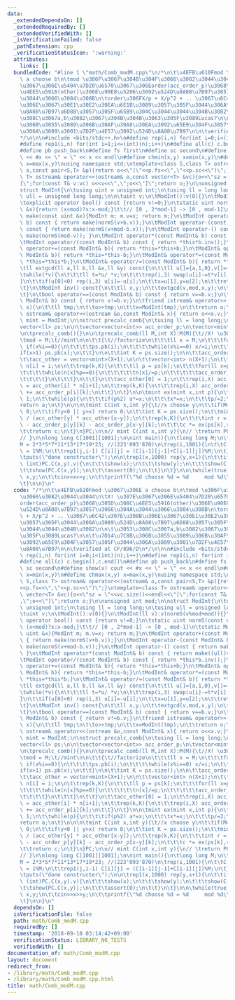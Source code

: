 ```yaml
---
data:
  _extendedDependsOn: []
  _extendedRequiredBy: []
  _extendedVerifiedWith: []
  _isVerificationFailed: false
  _pathExtension: cpp
  _verificationStatusIcon: ':warning:'
  attributes:
    links: []
  bundledCode: "#line 1 \"math/Comb_modM.cpp\"\n/*\n\t\u4EFB\u610Fmod \u3067\u306E\
    \ a choose b\n\tmod \u306F\u3067\u304B\u304F\u3066\u3082\u3044\u3044\n\tX! \u307E\
    \u3067\u306E\u5404\u7D20\u6570\u3067\u306Eorder(acc_order_p)\u3068\u305D\u308C\
    \u4EE5\u5916(other)\u306E\u90E8\u5206\u3092\u524D\u8A08\u7B97\u3057\u3066\u304A\
    \u3044\u3066\u3084\u308B\n\torder\u306FX/p + X/p^2 + .. \u3067\u6C42\u307E\u308B\
    \u306E\u3067\u30E1\u30E2\u30EA\u6E1B\u3089\u3057\u305F\u3044\u306A\u3089\u524D\
    \u8A08\u7B97\u6D88\u3057\u305F\u65B9\u304C\u3044\u3044\u304B\u3082\n\n\t\u3053\
    \u308C\u3067a,b\u3082\u3067\u304B\u304B\u3063\u305F\u3089Lucas?\n\n\t\u7D14\u7C8B\
    \u306B\u3055\u3089\u306B\u30AF\u30A8\u30EA\u3092\u65E9\u304F\u3057\u305F\u3044\
    \u306A\u3089\u3001\u7D2F\u4E57\u3092\u524D\u8A08\u7B97\n\n\tverified at CF/896/D\n\
    */\n\n\n#include <bits/stdc++.h>\n#define rep(i,n) for(int i=0;i<(int)(n);i++)\n\
    #define rep1(i,n) for(int i=1;i<=(int)(n);i++)\n#define all(c) c.begin(),c.end()\n\
    #define pb push_back\n#define fs first\n#define sc second\n#define show(x) cout\
    \ << #x << \" = \" << x << endl\n#define chmin(x,y) x=min(x,y)\n#define chmax(x,y)\
    \ x=max(x,y)\nusing namespace std;\ntemplate<class S,class T> ostream& operator<<(ostream&\
    \ o,const pair<S,T> &p){return o<<\"(\"<<p.fs<<\",\"<<p.sc<<\")\";}\ntemplate<class\
    \ T> ostream& operator<<(ostream& o,const vector<T> &vc){o<<\"sz = \"<<vc.size()<<endl<<\"\
    [\";for(const T& v:vc) o<<v<<\",\";o<<\"]\";return o;}\n\nunsigned int mod;\n\n\
    struct ModInt{\n\tusing uint = unsigned int;\n\tusing ll = long long;\n\tusing\
    \ ull = unsigned long long;\n\n\tuint v;\n\tModInt():v(0){}\n\tModInt(ll v):v(normS(v%mod+mod)){}\n\
    \texplicit operator bool() const {return v!=0;}\n\tstatic uint normS(const uint\
    \ &x){return (x<mod)?x:x-mod;}\t\t// [0 , 2*mod-1] -> [0 , mod-1]\n\tstatic ModInt\
    \ make(const uint &x){ModInt m; m.v=x; return m;}\n\tModInt operator+(const ModInt&\
    \ b) const { return make(normS(v+b.v));}\n\tModInt operator-(const ModInt& b)\
    \ const { return make(normS(v+mod-b.v));}\n\tModInt operator-() const { return\
    \ make(normS(mod-v)); }\n\tModInt operator*(const ModInt& b) const { return make((ull)v*b.v%mod);}\n\
    \tModInt operator/(const ModInt& b) const { return *this*b.inv();}\n\tModInt&\
    \ operator+=(const ModInt& b){ return *this=*this+b;}\n\tModInt& operator-=(const\
    \ ModInt& b){ return *this=*this-b;}\n\tModInt& operator*=(const ModInt& b){ return\
    \ *this=*this*b;}\n\tModInt& operator/=(const ModInt& b){ return *this=*this/b;}\n\
    \tll extgcd(ll a,ll b,ll &x,ll &y) const{\n\t\tll u[]={a,1,0},v[]={b,0,1};\n\t\
    \twhile(*v){\n\t\t\tll t=*u/ *v;\n\t\t\trep(i,3) swap(u[i]-=t*v[i],v[i]);\n\t\t\
    }\n\t\tif(u[0]<0) rep(i,3) u[i]=-u[i];\n\t\tx=u[1],y=u[2];\n\t\treturn u[0];\n\
    \t}\n\tModInt inv() const{\n\t\tll x,y;\n\t\textgcd(v,mod,x,y);\n\t\treturn make(normS(x+mod));\n\
    \t}\n\tbool operator==(const ModInt& b) const { return v==b.v;}\n\tbool operator!=(const\
    \ ModInt& b) const { return v!=b.v;}\n\tfriend istream& operator>>(istream &o,ModInt&\
    \ x){\n\t\tll tmp;\n\t\to>>tmp;\n\t\tx=ModInt(tmp);\n\t\treturn o;\n\t}\n\tfriend\
    \ ostream& operator<<(ostream &o,const ModInt& x){ return o<<x.v;}\n};\nusing\
    \ mint = ModInt;\n\nstruct precalc_comb{\n\tusing ll = long long;\n\tll M;\n\t\
    vector<ll> ps;\n\n\tvector<vector<int>> acc_order_p;\n\tvector<mint> acc_other;\n\
    \n\tprecalc_comb(){}\n\n\tprecalc_comb(ll M,int X):M(M){\t//X! \u307E\u3067\n\t\
    \tmod = M;\t//mint\n\n\t\t{\t//factorize\n\t\t\tll x = M;\n\t\t\tfor(ll i=2;i*i<=x;i++)\
    \ if(x%i==0){\n\t\t\t\tps.pb(i);\n\t\t\t\twhile(x%i==0) x/=i;\n\t\t\t}\n\t\t\t\
    if(x>1) ps.pb(x);\n\t\t}\n\n\t\tint K = ps.size();\n\n\t\tacc_order_p = vector<vector<int>>(X+1,vector<int>(K,0));\n\
    \t\tacc_other = vector<mint>(X+1);\n\n\t\tvector<int> n(X+1);\n\t\trep(i,X+1)\
    \ n[i] = i;\n\n\t\trep(k,K){\n\t\t\tll p = ps[k];\n\t\t\tfor(ll x=p;x<=X;x+=p){\n\
    \t\t\t\twhile(n[x]%p==0){\n\t\t\t\t\tn[x]/=p;\n\t\t\t\t\tacc_order_p[x][k]++;\n\
    \t\t\t\t}\n\t\t\t}\n\t\t}\n\t\tacc_other[0] = 1;\n\t\trep(i,X) acc_other[i+1]\
    \ = acc_other[i] * n[i+1];\n\t\trep(k,K){\n\t\t\trep(i,X) acc_order_p[i+1][k]\
    \ += acc_order_p[i][k];\n\t\t}\n\t}\n\n\tmint ex(mint x,int p){\n\t\tmint a =\
    \ 1;\n\t\twhile(p){\n\t\t\tif(p%2) a*=x;\n\t\t\tx*=x;\n\t\t\tp/=2;\n\t\t}\n\t\t\
    return a;\n\t}\n\n\n\tmint C(int x,int y){\t//x choose y\n\t\tif(M==1) return\
    \ 0;\n\t\tif(y<0 || y>x) return 0;\n\t\tint K = ps.size();\n\t\tmint c = acc_other[x]\
    \ / (acc_other[y] * acc_other[x-y]);\n\t\trep(k,K){\n\t\t\tint r = acc_order_p[x][k]\
    \ - acc_order_p[y][k] - acc_order_p[x-y][k];\n\t\t\tc *= ex(ps[k],r);\n\t\t}\n\
    \t\treturn c;\n\t}\n}PC;\n\n// mint C(int x,int y){\n// \treturn PC.C(x,y);\n\
    // }\n\nlong long C[1001][1001];\n\nint main(){\n\tlong long M;\n\tcin>>M;\n//\t\
    M = 2*3*5*7*11*13*17*19*23; //(223'093'870)\n\trep(i,1001){\n\t\tC[i][0] = C[i][i]\
    \ = 1%M;\n\t\trep1(j,i-1) C[i][j] = (C[i-1][j-1]+C[i-1][j])%M;\n\t}\n\tPC = precalc_comb(M,200000);\n\
    \tputs(\"done constructer\");\n\n\trep1(x,1000) rep(y,x+1){\n\t\tif(C[x][y] !=\
    \ (int)PC.C(x,y).v){\n\t\t\tshow(x);\n\t\t\tshow(y);\n\t\t\tshow(C[x][y]);\n\t\
    \t\tshow(PC.C(x,y));\n\t\t\tassert(0);\n\t\t}\n\t}\n\n\twhile(true){\n\t\tint\
    \ x,y;\n\t\tcin>>x>>y;\n\t\tprintf(\"%d choose %d = %d     mod %d\\n\",x,y,(int)PC.C(x,y).v,(int)M);\n\
    \t}\n\n}\n"
  code: "/*\n\t\u4EFB\u610Fmod \u3067\u306E a choose b\n\tmod \u306F\u3067\u304B\u304F\
    \u3066\u3082\u3044\u3044\n\tX! \u307E\u3067\u306E\u5404\u7D20\u6570\u3067\u306E\
    order(acc_order_p)\u3068\u305D\u308C\u4EE5\u5916(other)\u306E\u90E8\u5206\u3092\
    \u524D\u8A08\u7B97\u3057\u3066\u304A\u3044\u3066\u3084\u308B\n\torder\u306FX/p\
    \ + X/p^2 + .. \u3067\u6C42\u307E\u308B\u306E\u3067\u30E1\u30E2\u30EA\u6E1B\u3089\
    \u3057\u305F\u3044\u306A\u3089\u524D\u8A08\u7B97\u6D88\u3057\u305F\u65B9\u304C\
    \u3044\u3044\u304B\u3082\n\n\t\u3053\u308C\u3067a,b\u3082\u3067\u304B\u304B\u3063\
    \u305F\u3089Lucas?\n\n\t\u7D14\u7C8B\u306B\u3055\u3089\u306B\u30AF\u30A8\u30EA\
    \u3092\u65E9\u304F\u3057\u305F\u3044\u306A\u3089\u3001\u7D2F\u4E57\u3092\u524D\
    \u8A08\u7B97\n\n\tverified at CF/896/D\n*/\n\n\n#include <bits/stdc++.h>\n#define\
    \ rep(i,n) for(int i=0;i<(int)(n);i++)\n#define rep1(i,n) for(int i=1;i<=(int)(n);i++)\n\
    #define all(c) c.begin(),c.end()\n#define pb push_back\n#define fs first\n#define\
    \ sc second\n#define show(x) cout << #x << \" = \" << x << endl\n#define chmin(x,y)\
    \ x=min(x,y)\n#define chmax(x,y) x=max(x,y)\nusing namespace std;\ntemplate<class\
    \ S,class T> ostream& operator<<(ostream& o,const pair<S,T> &p){return o<<\"(\"\
    <<p.fs<<\",\"<<p.sc<<\")\";}\ntemplate<class T> ostream& operator<<(ostream& o,const\
    \ vector<T> &vc){o<<\"sz = \"<<vc.size()<<endl<<\"[\";for(const T& v:vc) o<<v<<\"\
    ,\";o<<\"]\";return o;}\n\nunsigned int mod;\n\nstruct ModInt{\n\tusing uint =\
    \ unsigned int;\n\tusing ll = long long;\n\tusing ull = unsigned long long;\n\n\
    \tuint v;\n\tModInt():v(0){}\n\tModInt(ll v):v(normS(v%mod+mod)){}\n\texplicit\
    \ operator bool() const {return v!=0;}\n\tstatic uint normS(const uint &x){return\
    \ (x<mod)?x:x-mod;}\t\t// [0 , 2*mod-1] -> [0 , mod-1]\n\tstatic ModInt make(const\
    \ uint &x){ModInt m; m.v=x; return m;}\n\tModInt operator+(const ModInt& b) const\
    \ { return make(normS(v+b.v));}\n\tModInt operator-(const ModInt& b) const { return\
    \ make(normS(v+mod-b.v));}\n\tModInt operator-() const { return make(normS(mod-v));\
    \ }\n\tModInt operator*(const ModInt& b) const { return make((ull)v*b.v%mod);}\n\
    \tModInt operator/(const ModInt& b) const { return *this*b.inv();}\n\tModInt&\
    \ operator+=(const ModInt& b){ return *this=*this+b;}\n\tModInt& operator-=(const\
    \ ModInt& b){ return *this=*this-b;}\n\tModInt& operator*=(const ModInt& b){ return\
    \ *this=*this*b;}\n\tModInt& operator/=(const ModInt& b){ return *this=*this/b;}\n\
    \tll extgcd(ll a,ll b,ll &x,ll &y) const{\n\t\tll u[]={a,1,0},v[]={b,0,1};\n\t\
    \twhile(*v){\n\t\t\tll t=*u/ *v;\n\t\t\trep(i,3) swap(u[i]-=t*v[i],v[i]);\n\t\t\
    }\n\t\tif(u[0]<0) rep(i,3) u[i]=-u[i];\n\t\tx=u[1],y=u[2];\n\t\treturn u[0];\n\
    \t}\n\tModInt inv() const{\n\t\tll x,y;\n\t\textgcd(v,mod,x,y);\n\t\treturn make(normS(x+mod));\n\
    \t}\n\tbool operator==(const ModInt& b) const { return v==b.v;}\n\tbool operator!=(const\
    \ ModInt& b) const { return v!=b.v;}\n\tfriend istream& operator>>(istream &o,ModInt&\
    \ x){\n\t\tll tmp;\n\t\to>>tmp;\n\t\tx=ModInt(tmp);\n\t\treturn o;\n\t}\n\tfriend\
    \ ostream& operator<<(ostream &o,const ModInt& x){ return o<<x.v;}\n};\nusing\
    \ mint = ModInt;\n\nstruct precalc_comb{\n\tusing ll = long long;\n\tll M;\n\t\
    vector<ll> ps;\n\n\tvector<vector<int>> acc_order_p;\n\tvector<mint> acc_other;\n\
    \n\tprecalc_comb(){}\n\n\tprecalc_comb(ll M,int X):M(M){\t//X! \u307E\u3067\n\t\
    \tmod = M;\t//mint\n\n\t\t{\t//factorize\n\t\t\tll x = M;\n\t\t\tfor(ll i=2;i*i<=x;i++)\
    \ if(x%i==0){\n\t\t\t\tps.pb(i);\n\t\t\t\twhile(x%i==0) x/=i;\n\t\t\t}\n\t\t\t\
    if(x>1) ps.pb(x);\n\t\t}\n\n\t\tint K = ps.size();\n\n\t\tacc_order_p = vector<vector<int>>(X+1,vector<int>(K,0));\n\
    \t\tacc_other = vector<mint>(X+1);\n\n\t\tvector<int> n(X+1);\n\t\trep(i,X+1)\
    \ n[i] = i;\n\n\t\trep(k,K){\n\t\t\tll p = ps[k];\n\t\t\tfor(ll x=p;x<=X;x+=p){\n\
    \t\t\t\twhile(n[x]%p==0){\n\t\t\t\t\tn[x]/=p;\n\t\t\t\t\tacc_order_p[x][k]++;\n\
    \t\t\t\t}\n\t\t\t}\n\t\t}\n\t\tacc_other[0] = 1;\n\t\trep(i,X) acc_other[i+1]\
    \ = acc_other[i] * n[i+1];\n\t\trep(k,K){\n\t\t\trep(i,X) acc_order_p[i+1][k]\
    \ += acc_order_p[i][k];\n\t\t}\n\t}\n\n\tmint ex(mint x,int p){\n\t\tmint a =\
    \ 1;\n\t\twhile(p){\n\t\t\tif(p%2) a*=x;\n\t\t\tx*=x;\n\t\t\tp/=2;\n\t\t}\n\t\t\
    return a;\n\t}\n\n\n\tmint C(int x,int y){\t//x choose y\n\t\tif(M==1) return\
    \ 0;\n\t\tif(y<0 || y>x) return 0;\n\t\tint K = ps.size();\n\t\tmint c = acc_other[x]\
    \ / (acc_other[y] * acc_other[x-y]);\n\t\trep(k,K){\n\t\t\tint r = acc_order_p[x][k]\
    \ - acc_order_p[y][k] - acc_order_p[x-y][k];\n\t\t\tc *= ex(ps[k],r);\n\t\t}\n\
    \t\treturn c;\n\t}\n}PC;\n\n// mint C(int x,int y){\n// \treturn PC.C(x,y);\n\
    // }\n\nlong long C[1001][1001];\n\nint main(){\n\tlong long M;\n\tcin>>M;\n//\t\
    M = 2*3*5*7*11*13*17*19*23; //(223'093'870)\n\trep(i,1001){\n\t\tC[i][0] = C[i][i]\
    \ = 1%M;\n\t\trep1(j,i-1) C[i][j] = (C[i-1][j-1]+C[i-1][j])%M;\n\t}\n\tPC = precalc_comb(M,200000);\n\
    \tputs(\"done constructer\");\n\n\trep1(x,1000) rep(y,x+1){\n\t\tif(C[x][y] !=\
    \ (int)PC.C(x,y).v){\n\t\t\tshow(x);\n\t\t\tshow(y);\n\t\t\tshow(C[x][y]);\n\t\
    \t\tshow(PC.C(x,y));\n\t\t\tassert(0);\n\t\t}\n\t}\n\n\twhile(true){\n\t\tint\
    \ x,y;\n\t\tcin>>x>>y;\n\t\tprintf(\"%d choose %d = %d     mod %d\\n\",x,y,(int)PC.C(x,y).v,(int)M);\n\
    \t}\n\n}\n"
  dependsOn: []
  isVerificationFile: false
  path: math/Comb_modM.cpp
  requiredBy: []
  timestamp: '2018-09-18 03:14:42+09:00'
  verificationStatus: LIBRARY_NO_TESTS
  verifiedWith: []
documentation_of: math/Comb_modM.cpp
layout: document
redirect_from:
- /library/math/Comb_modM.cpp
- /library/math/Comb_modM.cpp.html
title: math/Comb_modM.cpp
---
```

